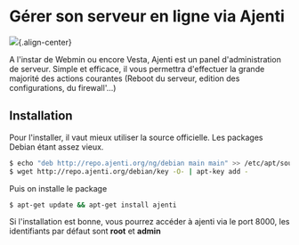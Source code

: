 # Gérer son serveur en ligne via Ajenti

![](/ajenti.jpg){.align-center}

A l'instar de Webmin ou encore Vesta, Ajenti est un panel
d'administration de serveur. Simple et efficace, il vous permettra
d'effectuer la grande majorité des actions courantes (Reboot du
serveur, edition des configurations, du firewall'...)

## Installation

Pour l'installer, il vaut mieux utiliser la source officielle. Les
packages Debian étant assez vieux.

``` bash
$ echo "deb http://repo.ajenti.org/ng/debian main main" >> /etc/apt/sources.list
$ wget http://repo.ajenti.org/debian/key -O- | apt-key add -
```

Puis on installe le package

``` bash
$ apt-get update && apt-get install ajenti
```

Si l'installation est bonne, vous pourrez accéder à ajenti via le port
8000, les identifiants par défaut sont **root** et **admin**
